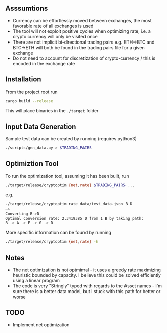 ## Asssumtions
* Currency can be effortlessly moved between exchanges, the most favorable rate of all exchanges is used
* The tool will not exploit positive cycles when optimizing rate, i.e. a crypto currency will only be visited once
* There are not implicit bi-directional trading pairs e.g. ETH->BTC and BTC->ETH will both be found in the trading pairs file for a given exchange
* Do not need to account for discretization of crypto-currency / this is encoded in the exchange rate

## Installation
From the project root run
```bash
cargo build --release
```
This will place binaries in the `./target` folder

## Input Data Generation
Sample test data can be created by running (requires python3)
```bash
./scripts/gen_data.py > $TRADING_PAIRS
```

## Optimiztion Tool
To run the optimization tool, assuming it has been built, run
```bash
./target/release/cryptoptim {net,rate} $TRADING_PAIRS ...
```

e.g.

```bash
./target/release/cryptoptim rate data/test_data.json B D
~> 
Converting B->D
Optimal conversion rate: 2.3419385 D from 1 B by taking path:
B -> A -> E -> G -> D
```

More specific information can be found by running
```bash
./target/release/cryptoptim {net,rate} -h
```

## Notes
* The net optimization is not optmimal - it uses a greedy rate maximizing heuristic bounded by capacity. I believe this could be solved efficiently using a linear program
* The code is very "Stringly" typed with regards to the Asset names - I'm sure there is a better data model, but I stuck with this path for better or worse

## TODO
* Implement net optimization
